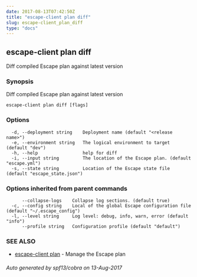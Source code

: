 ```yaml
---
date: 2017-08-13T07:42:50Z
title: "escape-client plan diff"
slug: escape-client_plan_diff
type: "docs"
---
```

## escape-client plan diff

Diff compiled Escape plan against latest version

### Synopsis


Diff compiled Escape plan against latest version

```
escape-client plan diff [flags]
```

### Options

```
  -d, --deployment string    Deployment name (default "<release name>")
  -e, --environment string   The logical environment to target (default "dev")
  -h, --help                 help for diff
  -i, --input string         The location of the Escape plan. (default "escape.yml")
  -s, --state string         Location of the Escape state file (default "escape_state.json")
```

### Options inherited from parent commands

```
      --collapse-logs    Collapse log sections. (default true)
  -c, --config string    Local of the global Escape configuration file (default "~/.escape_config")
  -l, --level string     Log level: debug, info, warn, error (default "info")
      --profile string   Configuration profile (default "default")
```

### SEE ALSO
* [escape-client plan](../escape-client_plan/)	 - Manage the Escape plan

###### Auto generated by spf13/cobra on 13-Aug-2017
